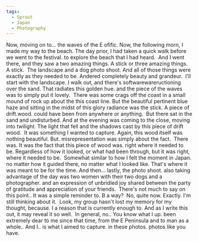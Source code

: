 ```yaml
---
tags:
  - Sprout
  - Japan
  - Photography
---
```


Now, moving on to... the waves of the E ofific. Now, the following morn, I made my way to the beach. The day prior, I had taken a quick walk before we went to the festival. to explore the beach that I had heard.  And I went there, and they saw a two amazing things. A stick or three amazing things. A stick.  The landscape and a dog photo shoot. And all of those things were exactly as they needed to be. Andered completely beauty and grandeur.  I'll start with the landscape. I walk out, and there's softwarewareructioning over the sand. That radiates this golden hue. and the piece of the waves was to simply put it lovely.  There was some crags off the coast in a small mound of rock up about the this coast line. But the beautiful pertinent blue haze and sitting in the midst of this glory radiance was the stick. A piece of drift.wood. could have been from anywhere or anything.  But there sat in the sand and undisturbed. And at the evening was coming to the close, moving into twilight. The light that fell and the shadows cast by this piece of drift wood.  It was something I wanted to capture. Again, this wood itself was nothing beautiful. But. misrepresentation was simply about the fact.  There was. It was the fact that this piece of wood was. right where it needed to be. Regardless of how it looked, or what had been through, but it was right, where it needed to be.  Somewhat similar to how I felt the moment in Japan. no matter how it guided there, no matter what I looked like. That's where it was meant to be for the time. And then... lastly, the photo shoot. also taking advantage of the day was two women with their two dogs and a photographer. and an expression of unbridled joy shared between the party of gratitude and appreciation of your friends.  There's not much to say on this point.. It was a simple reminder to. B a way?  No, quite now. Exactly. I'm still thinking about it.  Look, my group hasn't lost my memory for my thought, because. I a reason that is currently enough to. And as I write this out, it may reveal it so well.  In general, no.. You know what I up. been extremely dear to me since that time, from the E Peninsula and to man as a whole.. And I.. is what I aimed to capture. in these photos. photos like you have. 